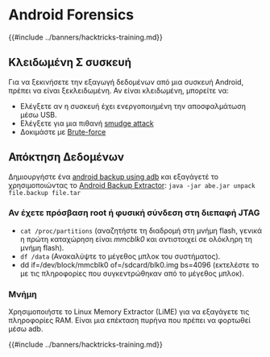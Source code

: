 # Android Forensics

{{#include ../banners/hacktricks-training.md}}

## Κλειδωμένη Σ συσκευή

Για να ξεκινήσετε την εξαγωγή δεδομένων από μια συσκευή Android, πρέπει να είναι ξεκλειδωμένη. Αν είναι κλειδωμένη, μπορείτε να:

- Ελέγξετε αν η συσκευή έχει ενεργοποιημένη την αποσφαλμάτωση μέσω USB.
- Ελέγξετε για μια πιθανή [smudge attack](https://www.usenix.org/legacy/event/woot10/tech/full_papers/Aviv.pdf)
- Δοκιμάστε με [Brute-force](https://www.cultofmac.com/316532/this-brute-force-device-can-crack-any-iphones-pin-code/)

## Απόκτηση Δεδομένων

Δημιουργήστε ένα [android backup using adb](../mobile-pentesting/android-app-pentesting/adb-commands.md#backup) και εξαγάγετέ το χρησιμοποιώντας το [Android Backup Extractor](https://sourceforge.net/projects/adbextractor/): `java -jar abe.jar unpack file.backup file.tar`

### Αν έχετε πρόσβαση root ή φυσική σύνδεση στη διεπαφή JTAG

- `cat /proc/partitions` (αναζητήστε τη διαδρομή στη μνήμη flash, γενικά η πρώτη καταχώρηση είναι _mmcblk0_ και αντιστοιχεί σε ολόκληρη τη μνήμη flash).
- `df /data` (Ανακαλύψτε το μέγεθος μπλοκ του συστήματος).
- dd if=/dev/block/mmcblk0 of=/sdcard/blk0.img bs=4096 (εκτελέστε το με τις πληροφορίες που συγκεντρώθηκαν από το μέγεθος μπλοκ).

### Μνήμη

Χρησιμοποιήστε το Linux Memory Extractor (LiME) για να εξαγάγετε τις πληροφορίες RAM. Είναι μια επέκταση πυρήνα που πρέπει να φορτωθεί μέσω adb.

{{#include ../banners/hacktricks-training.md}}
